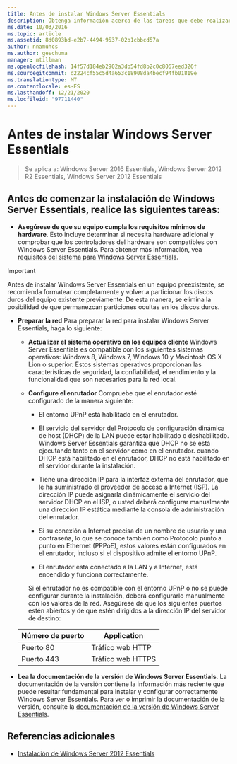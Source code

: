 ```yaml
---
title: Antes de instalar Windows Server Essentials
description: Obtenga información acerca de las tareas que debe realizar antes de comenzar la instalación de Windows Server Essentials.
ms.date: 10/03/2016
ms.topic: article
ms.assetid: 8d0893bd-e2b7-4494-9537-02b1cbbcd57a
author: nnamuhcs
ms.author: geschuma
manager: mtillman
ms.openlocfilehash: 14f57d184eb2902a3db54fd8b2c0c8067eed326f
ms.sourcegitcommit: d2224cf55c5d4a653c18908da4becf94fb01819e
ms.translationtype: MT
ms.contentlocale: es-ES
ms.lasthandoff: 12/21/2020
ms.locfileid: "97711440"
---
```

# <a name="before-you-install-windows-server-essentials"></a>Antes de instalar Windows Server Essentials

>Se aplica a: Windows Server 2016 Essentials, Windows Server 2012 R2 Essentials, Windows Server 2012 Essentials

##  <a name="before-you-begin-your-installation-of--windows-server-essentials-perform-the-following-tasks"></a><a name="BKMK_BeforeYouBegin"></a> Antes de comenzar la instalación de Windows Server Essentials, realice las siguientes tareas:

-   **Asegúrese de que su equipo cumpla los requisitos mínimos de hardware**. Esto incluye determinar si necesita hardware adicional y comprobar que los controladores del hardware son compatibles con Windows Server Essentials. Para obtener más información, vea [requisitos del sistema para Windows Server Essentials](../get-started/system-requirements.md).

> [!IMPORTANT]
> Antes de instalar Windows Server Essentials en un equipo preexistente, se recomienda formatear completamente y volver a particionar los discos duros del equipo existente previamente. De esta manera, se elimina la posibilidad de que permanezcan particiones ocultas en los discos duros.

- **Preparar la red** Para preparar la red para instalar Windows Server Essentials, haga lo siguiente:


  - **Actualizar el sistema operativo en los equipos cliente**  Windows Server Essentials es compatible con los siguientes sistemas operativos: Windows 8, Windows 7, Windows 10 y Macintosh OS X Lion o superior. Estos sistemas operativos proporcionan las características de seguridad, la confiabilidad, el rendimiento y la funcionalidad que son necesarios para la red local.

  - **Configure el enrutador** Compruebe que el enrutador esté configurado de la manera siguiente:

    -   El entorno UPnP está habilitado en el enrutador.

    -   El servicio del servidor del Protocolo de configuración dinámica de host (DHCP) de la LAN puede estar habilitado o deshabilitado.  Windows Server Essentials garantiza que DHCP no se está ejecutando tanto en el servidor como en el enrutador. cuando DHCP está habilitado en el enrutador, DHCP no está habilitado en el servidor durante la instalación.

    -   Tiene una dirección IP para la interfaz externa del enrutador, que le ha suministrado el proveedor de acceso a Internet (ISP). La dirección IP puede asignarla dinámicamente el servicio del servidor DHCP en el ISP, o usted deberá configurar manualmente una dirección IP estática mediante la consola de administración del enrutador.

    -   Si su conexión a Internet precisa de un nombre de usuario y una contraseña, lo que se conoce también como Protocolo punto a punto en Ethernet (PPPoE), estos valores están configurados en el enrutador, incluso si el dispositivo admite el entorno UPnP.

    -   El enrutador está conectado a la LAN y a Internet, está encendido y funciona correctamente.

    Si el enrutador no es compatible con el entorno UPnP o no se puede configurar durante la instalación, deberá configurarlo manualmente con los valores de la red. Asegúrese de que los siguientes puertos estén abiertos y de que estén dirigidos a la dirección IP del servidor de destino:

  |Número de puerto|Application|
  |-----------------|-----------------|
  |Puerto 80|Tráfico web HTTP|
  |Puerto 443|Tráfico web HTTPS|


- **Lea la documentación de la versión de Windows Server Essentials**. La documentación de la versión contiene la información más reciente que puede resultar fundamental para instalar y configurar correctamente Windows Server Essentials. Para ver o imprimir la documentación de la versión, consulte la [documentación de la versión de Windows Server Essentials](../get-started/release-notes.md).

## <a name="additional-references"></a>Referencias adicionales

-   [Instalación de Windows Server 2012 Essentials](Install-Windows-Server-Essentials.md)

